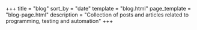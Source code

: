 +++
title = "blog"
sort_by = "date"
template = "blog.html"
page_template = "blog-page.html"
description = "Collection of posts and articles related to programming, testing and automation"
+++